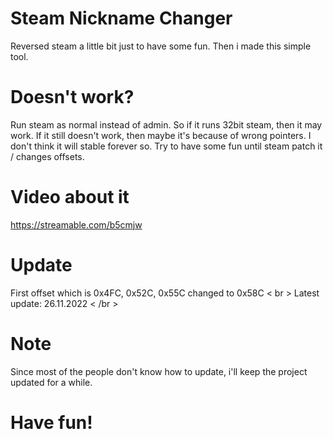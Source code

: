 # Steam Nickname Changer
Reversed steam a little bit just to have some fun. Then i made this simple tool.

# Doesn't work?
Run steam as normal instead of admin. So if it runs 32bit steam, then it may work. If it still doesn't work, then maybe it's because of wrong pointers. I don't think it will stable forever so. Try to have some fun until steam patch it / changes offsets.

# Video about it
https://streamable.com/b5cmjw

# Update
First offset which is 0x4FC, 0x52C, 0x55C changed to 0x58C < br >
Latest update: 26.11.2022 < /br >

# Note
Since most of the people don't know how to update, i'll keep the project updated for a while.

# Have fun!
